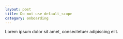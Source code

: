 ```yaml
---
layout: post
title: Do not use default_scope
category: onboarding
---
```


Lorem ipsum dolor sit amet, consectetuer adipiscing elit.